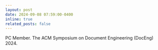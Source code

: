 ```yaml
---
layout: post  
date: 2024-09-08 07:59:00-0400  
inline: true  
related_posts: false  
---
```


PC Member. The ACM Symposium on Document Engineering (DocEng) 2024.